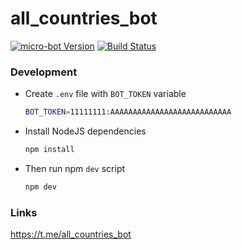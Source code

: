 # all_countries_bot
[![micro-bot Version](https://img.shields.io/badge/micro--bot-v2.2.0-blue.svg?style=flat-square)](https://github.com/telegraf/micro-bot)
[![Build Status](https://img.shields.io/travis/RomanIsko/all_countries_bot.svg?branch=master&style=flat-square)](https://travis-ci.org/RomanIsko/all_countries_bot)

### Development
* Create `.env` file with `BOT_TOKEN` variable
  ```sh
  BOT_TOKEN=11111111:AAAAAAAAAAAAAAAAAAAAAAAAAAA
  ```
* Install NodeJS dependencies
  ```sh
  npm install
  ```  
* Then run npm `dev` script
  ```sh
  npm dev
  ```  
  
### Links
https://t.me/all_countries_bot